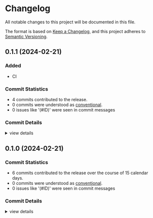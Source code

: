 # Changelog

All notable changes to this project will be documented in this file.

The format is based on [Keep a Changelog](https://keepachangelog.com/en/1.0.0/),
and this project adheres to [Semantic Versioning](https://semver.org/spec/v2.0.0.html).

## 0.1.1 (2024-02-21)

### Added

- CI

### Commit Statistics

<csr-read-only-do-not-edit/>

 - 4 commits contributed to the release.
 - 0 commits were understood as [conventional](https://www.conventionalcommits.org).
 - 0 issues like '(#ID)' were seen in commit messages

### Commit Details

<csr-read-only-do-not-edit/>

<details><summary>view details</summary>

 * **Uncategorized**
    - Changelog ([`d2863bb`](https://github.com/rajantikare/datafusion-federation/commit/d2863bbaf09d7aea6d6dd5cce258a091b93465ab))
    - Change log ([`ca0f148`](https://github.com/rajantikare/datafusion-federation/commit/ca0f14877d806d4535f24882f66868df14170fb0))
    - Change log ([`42be317`](https://github.com/rajantikare/datafusion-federation/commit/42be317c07356f597b86c312cb954dd82a8fa592))
    - Merge branch 'ci' of github.com:rajantikare/datafusion-federation into ci ([`b47bac8`](https://github.com/rajantikare/datafusion-federation/commit/b47bac8a41febe0b62fb92700e5a57a7e7c427e1))
</details>

## 0.1.0 (2024-02-21)

### Commit Statistics

<csr-read-only-do-not-edit/>

 - 6 commits contributed to the release over the course of 15 calendar days.
 - 0 commits were understood as [conventional](https://www.conventionalcommits.org).
 - 0 issues like '(#ID)' were seen in commit messages

### Commit Details

<csr-read-only-do-not-edit/>

<details><summary>view details</summary>

 * **Uncategorized**
    - Release datafusion-federation v0.1.0 ([`8f301d5`](https://github.com/rajantikare/datafusion-federation/commit/8f301d54b168db21828aa9886f0dbf0897a54f77))
    - Release datafusion-federation v0.1.0 ([`7428814`](https://github.com/rajantikare/datafusion-federation/commit/742881454f1996538e9bb2f6889b78c191cf4a38))
    - Change log ([`84c0919`](https://github.com/rajantikare/datafusion-federation/commit/84c0919e5ac4dac7e98dfdd117602d8a3e67c884))
    - Metadata ([`e140433`](https://github.com/rajantikare/datafusion-federation/commit/e140433334c1a67a558c89e03332e3b6ad15564b))
    - Change log ([`bc2bb3d`](https://github.com/rajantikare/datafusion-federation/commit/bc2bb3db781af3c6cfce4743c4334d21e6abbe35))
    - Initial commit ([`2b3fe17`](https://github.com/rajantikare/datafusion-federation/commit/2b3fe175404b2a18a36ce9dab4bbfafe000234fd))
</details>

